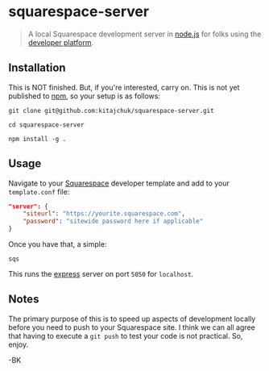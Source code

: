 squarespace-server
==================

> A local Squarespace development server in [node.js](http://nodejs.org/) for folks using the [developer platform](http://developers.squarespace.com/get-started).


## Installation
This is NOT finished. But, if you're interested, carry on. This is not yet published to [npm](http://npmjs.org), so your setup is as follows:

```shell
git clone git@github.com:kitajchuk/squarespace-server.git

cd squarespace-server

npm install -g .
```



## Usage
Navigate to your [Squarespace](http://squarespace.com) developer template and add to your `template.conf` file:

```json
"server": {
    "siteurl": "https://yourite.squarespace.com",
    "password": "sitewide password here if applicable"
}
```

Once you have that, a simple:

```shell
sqs
```

This runs the [express](http://expressjs.com) server on port `5050` for `localhost`.



## Notes
The primary purpose of this is to speed up aspects of development locally before you need to push to your Squarespace site. I think we can all agree that having to execute a `git push` to test your code is not practical. So, enjoy.

-BK